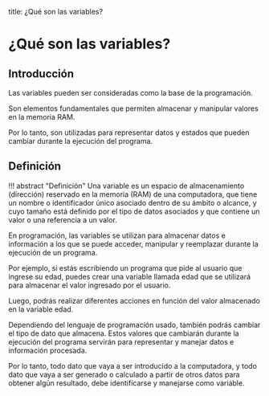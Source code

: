 title: ¿Qué son las variables?

# ¿Qué son las variables?

## Introducción

Las variables pueden ser consideradas como la base de la programación.

Son elementos fundamentales que permiten almacenar y manipular valores en la memoria RAM. 

Por lo tanto, son utilizadas para representar datos y estados que pueden cambiar durante la ejecución del programa.

## Definición

!!! abstract "Definición"
    Una variable es un espacio de almacenamiento (dirección) reservado en la memoria (RAM) de una computadora, que tiene un nombre o identificador único asociado dentro de su ámbito o alcance, y cuyo tamaño está definido por el tipo de datos asociados y que contiene un valor o una referencia a un valor.

En programación, las variables se utilizan para almacenar datos e información a los que se puede acceder, manipular y reemplazar durante la ejecución de un programa. 

Por ejemplo, si estás escribiendo un programa que pide al usuario que ingrese su edad, puedes crear una variable llamada edad que se utilizará para almacenar el valor ingresado por el usuario. 

Luego, podrás realizar diferentes acciones en función del valor almacenado en la variable edad.

Dependiendo del lenguaje de programación usado, también podrás cambiar el tipo de dato que almacena. Estos valores que cambiarán durante la ejecución del programa servirán para representar y manejar datos e información procesada.

Por lo tanto, todo dato que vaya a ser introducido a la computadora, y todo dato que vaya a ser generado o calculado a partir de otros datos para obtener algún resultado, debe identificarse y manejarse como variable. 